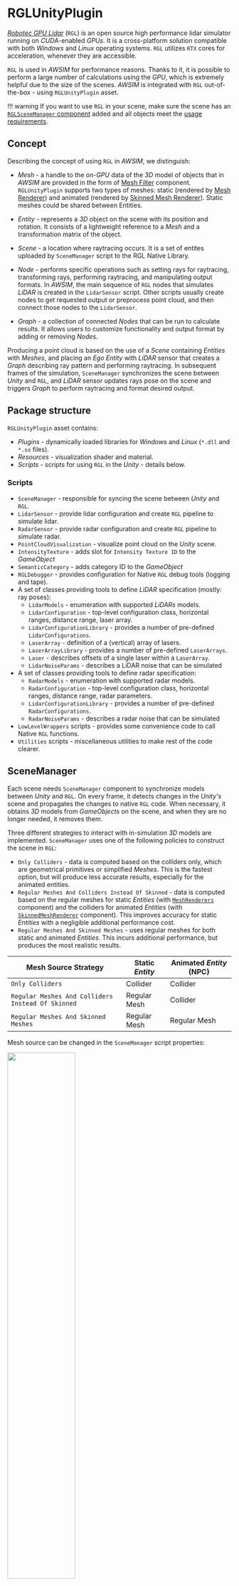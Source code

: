 # RGLUnityPlugin
[*Robotec GPU Lidar*](https://github.com/RobotecAI/RobotecGPULidar) (`RGL`) is an open source high performance lidar simulator running on *CUDA*-enabled *GPUs*.
It is a cross-platform solution compatible with both *Windows* and *Linux* operating systems.
`RGL` utilizes `RTX` cores for acceleration, whenever they are accessible.

`RGL` is used in *AWSIM* for performance reasons.
Thanks to it, it is possible to perform a large number of calculations using the *GPU*, which is extremely helpful due to the size of the scenes.
*AWSIM* is integrated with `RGL` out-of-the-box - using `RGLUnityPlugin` asset.

!!! warning
    If you want to use `RGL` in your scene, make sure the scene has an [`RGLSceneManager` component](#scenemanager) added and all objects meet the [usage requirements](#usage-requirements).

## Concept
Describing the concept of using `RGL` in *AWSIM*, we distinguish:

- *Mesh* - a handle to the *on-GPU* data of the *3D* model of objects that in *AWSIM* are provided in the form of [Mesh Filter](https://docs.unity3d.com/Manual/class-MeshFilter.html) component.
`RGLUnityPlugin` supports two types of meshes: static (rendered by [Mesh Renderer](https://docs.unity3d.com/ScriptReference/MeshRenderer.html)) and animated (rendered by [Skinned Mesh Renderer](https://docs.unity3d.com/ScriptReference/SkinnedMeshRenderer.html)).
Static meshes could be shared between Entities.

- *Entity* - represents a *3D* object on the scene with its position and rotation.
It consists of a lightweight reference to a *Mesh* and a transformation matrix of the object.

- *Scene* - a location where raytracing occurs.
It is a set of entites uploaded by `SceneManager` script to the RGL Native Library.

- *Node* - performs specific operations such as setting rays for raytracing, transforming rays, performing raytracing, and manipulating output formats.
In *AWSIM*, the main sequence of `RGL` nodes that simulates *LiDAR* is created in the `LidarSensor` script.
Other scripts usually create nodes to get requested output or preprocess point cloud, and then connect those nodes to the `LidarSensor`.

- *Graph* - a collection of connected *Nodes* that can be run to calculate results.
It allows users to customize functionality and output format by adding or removing *Nodes*.

Producing a point cloud is based on the use of a *Scene* containing *Entities* with *Meshes*, and placing an *Ego* *Entity* with *LiDAR* sensor that creates a *Graph* describing ray pattern and performing raytracing.
In subsequent frames of the simulation, `SceneManager` synchronizes the scene between *Unity* and `RGL`, and *LiDAR* sensor updates rays pose on the scene and triggers *Graph* to perform raytracing and format desired output.

## Package structure
`RGLUnityPlugin` asset contains:

- *Plugins* - dynamically loaded libraries for *Windows* and *Linux* (`*.dll` and `*.so` files).
- *Resources* - visualization shader and material.
- *Scripts* - scripts for using `RGL` in the *Unity* - details below.

### Scripts
- `SceneManager` - responsible for syncing the scene between *Unity* and `RGL`.
- `LidarSensor` - provide lidar configuration and create `RGL` pipeline to simulate lidar.
- `RadarSensor` - provide radar configuration and create `RGL` pipeline to simulate radar.
- `PointCloudVisualization` - visualize point cloud on the *Unity* scene.
- `IntensityTexture` - adds slot for `Intensity Texture ID` to the *GameObject*
- `SemanticCategory` - adds category ID to the *GameObject*
- `RGLDebugger` - provides configuration for Native `RGL` debug tools (logging and tape).
- A set of classes providing tools to define *LiDAR* specification (mostly: ray poses):
    - `LidarModels` - enumeration with supported *LiDARs* models.
    - `LidarConfiguration` - top-level configuration class, horizontal ranges, distance range, laser array.
    - `LidarConfigurationLibrary` - provides a number of pre-defined `LidarConfigurations`.
    - `LaserArray` - definition of a (vertical) array of lasers.
    - `LaserArrayLibrary` - provides a number of pre-defined `LaserArrays`.
    - `Laser` - describes offsets of a single laser within a `LaserArray`.
    - `LidarNoiseParams` - describes a LiDAR noise that can be simulated
- A set of classes providing tools to define radar specification:
    - `RadarModels` - enumeration with supported radar models.
    - `RadarConfiguration` - top-level configuration class, horizontal ranges, distance range, radar parameters.
    - `LidarConfigurationLibrary` - provides a number of pre-defined `RadarConfigurations`.
    - `RadarNoiseParams` - describes a radar noise that can be simulated
- `LowLevelWrappers` scripts - provides some convenience code to call Native `RGL` functions.
- `Utilities` scripts - miscellaneous utilities to make rest of the code clearer.

## SceneManager
Each scene needs `SceneManager` component to synchronize models between *Unity* and `RGL`.
On every frame, it detects changes in the *Unity's* scene and propagates the changes to native `RGL` code.
When necessary, it obtains *3D* models from *GameObjects* on the scene, and when they are no longer needed, it removes them.

Three different strategies to interact with in-simulation *3D* models are implemented.
`SceneManager` uses one of the following policies to construct the scene in `RGL`:

- `Only Colliders` - data is computed based on the colliders only, which are geometrical primitives or simplified *Meshes*.
This is the fastest option, but will produce less accurate results, especially for the animated entities.
- `Regular Meshes And Colliders Instead Of Skinned` - data is computed based on the regular meshes for static *Entities* (with [`MeshRenderers`](https://docs.unity3d.com/Manual/class-MeshRenderer.html) component) and the colliders for animated *Entities* (with [`SkinnedMeshRenderer`](https://docs.unity3d.com/Manual/class-SkinnedMeshRenderer.html) component).
This improves accuracy for static *Entities* with a negligible additional performance cost.
- `Regular Meshes And Skinned Meshes` - uses regular meshes for both static and animated *Entities*.
This incurs additional performance, but produces the most realistic results.

| Mesh Source Strategy                              | Static *Entity* | Animated *Entity* (NPC) |
| ------------------------------------------------- | --------------- | ----------------------- |
| `Only Colliders`                                  | Collider        | Collider                |
| `Regular Meshes And Colliders Instead Of Skinned` | Regular Mesh    | Collider                |
| `Regular Meshes And Skinned Meshes`               | Regular Mesh    | Regular Mesh            |

Mesh source can be changed in the `SceneManager` script properties:

<img src="scene_manager.png" width="55%">

!!! warning "Performance"
    `SceneManager` performance depends on mesh source option selected.
    
### Usage requirements
Objects, to be detectable by `RGL`, must fulfill the following requirements:

1. Contain one of the components: [`Collider`](https://docs.unity3d.com/ScriptReference/Collider.html), [`Mesh Renderer`](https://docs.unity3d.com/Manual/class-MeshRenderer.html), or [`Skinned Mesh Renderer`](https://docs.unity3d.com/Manual/class-SkinnedMeshRenderer.html) - it depends on `SceneManager` mesh source parameter.
2. Be readable from *CPU*-accessible memory - it can be achieved using the `Read/Write Enabled` checkbox in mesh settings.

    !!! note "Readable objects"
        [Primitive Objects](https://docs.unity3d.com/Manual/PrimitiveObjects.html) are readable by default.

    !!! example
        The activated *Readable* option in the mesh should look like this.

        <img src="readable.png" width="75%">

<!-- ### Debugging Native RGL library (*advanced*)

1. Create an empty object
2. Attach script `RGLDebugger`
3. Configure debug tools:
   - Logging - saves logs from Native RGL to the file
     - `Log Level` - logging verbosity level.
     - `Log Output Path` - path to the file where logs will be saved
   - Tape (Linux only) - saves all Native RGL functions calls to the file. For playback, it is required to have a special program (available in [RGL repository](https://github.com/RobotecAI/RobotecGPULidar)).
     - `Tape Output Path` - path to the file where tape recording will be saved (should contain filename without extension)
     - `Activate Tape Record` - tape recording activation button
4. Start the simulation

In case of any problems, please create issue in the [RGL repository](https://github.com/RobotecAI/RobotecGPULidar) and attach the generated files with logs and tape. -->
